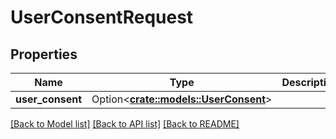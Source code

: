 # UserConsentRequest

## Properties

Name | Type | Description | Notes
------------ | ------------- | ------------- | -------------
**user_consent** | Option<[**crate::models::UserConsent**](UserConsent.md)> |  | [optional]

[[Back to Model list]](../README.md#documentation-for-models) [[Back to API list]](../README.md#documentation-for-api-endpoints) [[Back to README]](../README.md)


